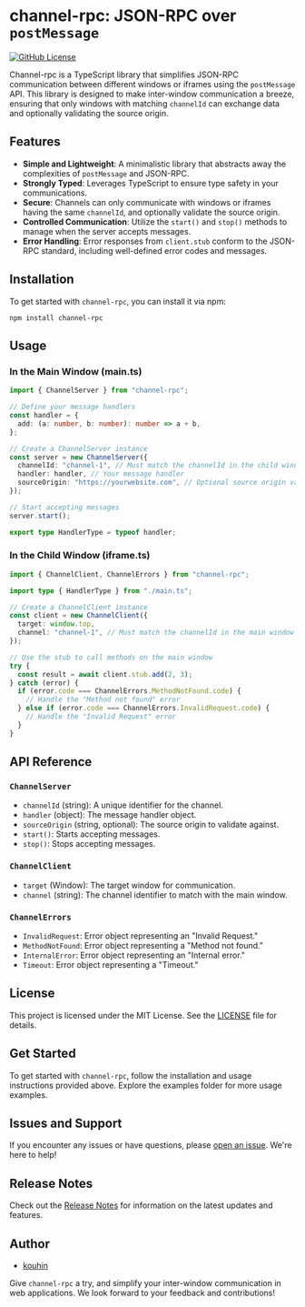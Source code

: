 # channel-rpc: JSON-RPC over `postMessage`

[![GitHub License](https://img.shields.io/badge/license-MIT-brightgreen.svg)](https://github.com/kouhin/channel-rpc/blob/main/LICENSE)

Channel-rpc is a TypeScript library that simplifies JSON-RPC communication between different windows or iframes using the `postMessage` API. This library is designed to make inter-window communication a breeze, ensuring that only windows with matching `channelId` can exchange data and optionally validating the source origin.

## Features

- **Simple and Lightweight**: A minimalistic library that abstracts away the complexities of `postMessage` and JSON-RPC.
- **Strongly Typed**: Leverages TypeScript to ensure type safety in your communications.
- **Secure**: Channels can only communicate with windows or iframes having the same `channelId`, and optionally validate the source origin.
- **Controlled Communication**: Utilize the `start()` and `stop()` methods to manage when the server accepts messages.
- **Error Handling**: Error responses from `client.stub` conform to the JSON-RPC standard, including well-defined error codes and messages.

## Installation

To get started with `channel-rpc`, you can install it via npm:

```shell
npm install channel-rpc
```

## Usage

### In the Main Window (main.ts)

```typescript
import { ChannelServer } from "channel-rpc";

// Define your message handlers
const handler = {
  add: (a: number, b: number): number => a + b,
};

// Create a ChannelServer instance
const server = new ChannelServer({
  channelId: "channel-1", // Must match the channelId in the child window
  handler: handler, // Your message handler
  sourceOrigin: "https://yourwebsite.com", // Optional source origin validation
});

// Start accepting messages
server.start();

export type HandlerType = typeof handler;
```

### In the Child Window (iframe.ts)

```typescript
import { ChannelClient, ChannelErrors } from "channel-rpc";

import type { HandlerType } from "./main.ts";

// Create a ChannelClient instance
const client = new ChannelClient({
  target: window.top,
  channel: "channel-1", // Must match the channelId in the main window
});

// Use the stub to call methods on the main window
try {
  const result = await client.stub.add(2, 3);
} catch (error) {
  if (error.code === ChannelErrors.MethodNotFound.code) {
    // Handle the "Method not found" error
  } else if (error.code === ChannelErrors.InvalidRequest.code) {
    // Handle the "Invalid Request" error
  }
}
```

## API Reference

### `ChannelServer`

- `channelId` (string): A unique identifier for the channel.
- `handler` (object): The message handler object.
- `sourceOrigin` (string, optional): The source origin to validate against.
- `start()`: Starts accepting messages.
- `stop()`: Stops accepting messages.

### `ChannelClient`

- `target` (Window): The target window for communication.
- `channel` (string): The channel identifier to match with the main window.

### `ChannelErrors`

- `InvalidRequest`: Error object representing an "Invalid Request."
- `MethodNotFound`: Error object representing a "Method not found."
- `InternalError`: Error object representing an "Internal error."
- `Timeout`: Error object representing a "Timeout."

## License

This project is licensed under the MIT License. See the [LICENSE](https://github.com/kouhin/channel-rpc/blob/main/LICENSE) file for details.

## Get Started

To get started with `channel-rpc`, follow the installation and usage instructions provided above. Explore the examples folder for more usage examples.

## Issues and Support

If you encounter any issues or have questions, please [open an issue](https://github.com/kouhin/channel-rpc/issues). We're here to help!

## Release Notes

Check out the [Release Notes](https://github.com/kouhin/channel-rpc/releases) for information on the latest updates and features.

## Author

- [kouhin](https://github.com/kouhin)

Give `channel-rpc` a try, and simplify your inter-window communication in web applications. We look forward to your feedback and contributions!
